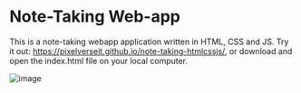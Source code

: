# Note-Taking Web-app

This is a note-taking webapp application written in HTML, CSS and JS. Try it out: https://pixelverseit.github.io/note-taking-htmlcssjs/, or download and open the index.html file on your local computer.

![image](https://github.com/user-attachments/assets/f0547483-5f83-4769-80b6-56971461c278)
